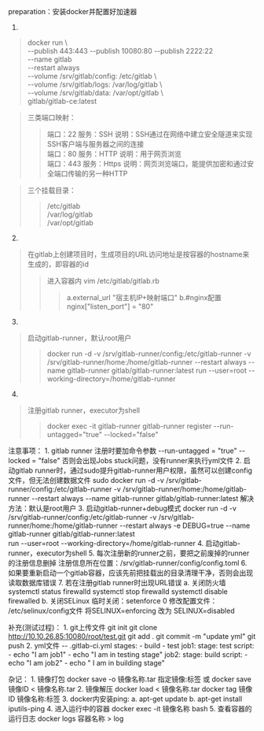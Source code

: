 
preparation：安装docker并配置好加速器

1.
>docker run \  
>--publish 443:443 --publish 10080:80 --publish 2222:22 \
>--name gitlab \
>--restart always \
>--volume /srv/gitlab/config: /etc/gitlab \    
>--volume /srv/gitlab/logs: /var/log/gitlab \    
>--volume /srv/gitlab/data: /var/opt/gitlab \    
>gitlab/gitlab-ce:latest

>三类端口映射：<br>
>>端口：22   服务：SSH     说明：SSH通过在网络中建立安全隧道来实现SSH客户端与服务器之间的连接<br>
>>端口：80   服务：HTTP    说明：用于网页浏览<br>
>>端口：443  服务：Https   说明：网页浏览端口，能提供加密和通过安全端口传输的另一种HTTP<br>

>三个挂载目录：<br>
>>/etc/gitlab<br>
>>/var/log/gitlab<br>
>>/var/opt/gitlab<br>

2.
>在gitlab上创建项目时，生成项目的URL访问地址是按容器的hostname来生成的，即容器的id
>>进入容器内   vim /etc/gitlab/gitlab.rb
>>>a.external_url "宿主机IP+映射端口"
>>>b.#nginx配置   nginx["listen_port"] = "80"
3.
>启动gitlab-runner，默认root用户
>>docker run  -d -v /srv/gitlab-runner/config:/etc/gitlab-runner -v /srv/gitlab-runner/home:/home/gitlab-runner 
>>--restart always --name gitlab-runner gitlab/gitlab-runner:latest 
>>run --user=root --working-directory=/home/gitlab-runner

4.
>注册gitlab runner，executor为shell
>>docker exec -it gitlab-runner gitlab-runner register --run-untagged="true"  --locked="false"



注意事项：
       1. gitlab runner 注册时要加命令参数 
               --run-untagged = "true"
               --locked = "false"
           否则会出现Jobs stuck问题，没有runner来执行yml文件
       2. 启动gitlab runner时，通过sudo提升gitlab-runner用户权限，虽然可以创建config文件，但无法创建数据文件
               sudo docker run  -d -v /srv/gitlab-runner/config:/etc/gitlab-runner -v /srv/gitlab-runner/home:/home/gitlab-runner 
                        --restart always --name gitlab-runner gitlab/gitlab-runner:latest
           解决方法：默认是root用户
       3. 启动gitlab-runner+debug模式
               docker run  -d -v /srv/gitlab-runner/config:/etc/gitlab-runner -v /srv/gitlab-runner/home:/home/gitlab-runner 
               --restart always    -e DEBUG=true    --name gitlab-runner gitlab/gitlab-runner:latest  
               run --user=root   --working-directory=/home/gitlab-runner
       4.  启动gitlab-runner，executor为shell
       5.  每次注册新的runner之前，要把之前废掉的runner的注册信息删掉
                  注册信息所在位置：/srv/gitlab-runner/config/config.toml
       6. 如果要重新启动一个gitlab容器，应该先前把挂载出的目录清理干净，否则会出现读取数据库错误
       7. 若在注册gitlab runner时出现URL错误
              a. 关闭防火墙
                    systemctl status firewalld
                    systemctl stop firewalld
                    systemctl disable firewalled
              b. 关闭SELinux
                    临时关闭：setenforce 0
                    修改配置文件： /etc/selinux/config文件  将SELINUX=enforcing 改为 SELINUX=disabled
       
             
补充(测试过程)：
      1. git上传文件
           git init
           git clone http://10.10.26.85:10080/root/test.git
           git add .
           git commit -m "update yml"
           git push
      2. yml文件 -- .gitlab-ci.yml
           stages:
              - build
              - test
           job1:
              stage: test
              script: 
                 - echo "I am job1"
                 - echo "I am in testing stage"
           job2:
              stage: build
              script:
                 - echo "I am job2"
                 - echo " I am in building stage"

杂记：
    1. 镜像打包
         docker save -o 镜像名称.tar 指定镜像:标签
           或 docker save 镜像ID < 镜像名称.tar
    2. 镜像解压
         docker load < 镜像名称.tar
         docker tag 镜像ID 镜像名称:标签
    3. docker内安装ping:
         a. apt-get update
         b. apt-get install iputils-ping
    4. 进入运行中的容器
         docker exec -it 镜像名称 bash
    5. 查看容器的运行日志
         docker logs 容器名称 > log
